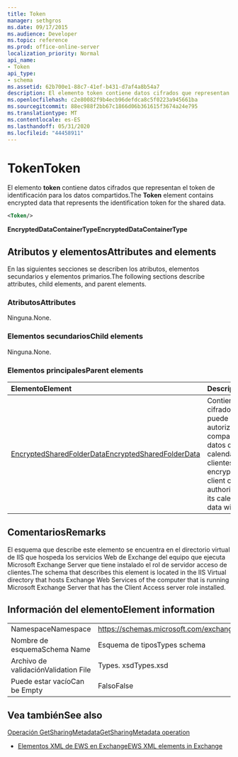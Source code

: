 ```yaml
---
title: Token
manager: sethgros
ms.date: 09/17/2015
ms.audience: Developer
ms.topic: reference
ms.prod: office-online-server
localization_priority: Normal
api_name:
- Token
api_type:
- schema
ms.assetid: 62b700e1-88c7-41ef-b431-d7af4a8b54a7
description: El elemento token contiene datos cifrados que representan el token de identificación para los datos compartidos.
ms.openlocfilehash: c2e80082f9b4ecb96defdca8c5f0223a945661ba
ms.sourcegitcommit: 88ec988f2bb67c1866d06b361615f3674a24e795
ms.translationtype: MT
ms.contentlocale: es-ES
ms.lasthandoff: 05/31/2020
ms.locfileid: "44458911"
---
```

# <a name="token"></a><span data-ttu-id="6d1f5-103">Token</span><span class="sxs-lookup"><span data-stu-id="6d1f5-103">Token</span></span>

<span data-ttu-id="6d1f5-104">El elemento **token** contiene datos cifrados que representan el token de identificación para los datos compartidos.</span><span class="sxs-lookup"><span data-stu-id="6d1f5-104">The **Token** element contains encrypted data that represents the identification token for the shared data.</span></span> 
  
```xml
<Token/>
```

 <span data-ttu-id="6d1f5-105">**EncryptedDataContainerType**</span><span class="sxs-lookup"><span data-stu-id="6d1f5-105">**EncryptedDataContainerType**</span></span>
## <a name="attributes-and-elements"></a><span data-ttu-id="6d1f5-106">Atributos y elementos</span><span class="sxs-lookup"><span data-stu-id="6d1f5-106">Attributes and elements</span></span>

<span data-ttu-id="6d1f5-107">En las siguientes secciones se describen los atributos, elementos secundarios y elementos primarios.</span><span class="sxs-lookup"><span data-stu-id="6d1f5-107">The following sections describe attributes, child elements, and parent elements.</span></span>
  
### <a name="attributes"></a><span data-ttu-id="6d1f5-108">Atributos</span><span class="sxs-lookup"><span data-stu-id="6d1f5-108">Attributes</span></span>

<span data-ttu-id="6d1f5-109">Ninguna.</span><span class="sxs-lookup"><span data-stu-id="6d1f5-109">None.</span></span>
  
### <a name="child-elements"></a><span data-ttu-id="6d1f5-110">Elementos secundarios</span><span class="sxs-lookup"><span data-stu-id="6d1f5-110">Child elements</span></span>

<span data-ttu-id="6d1f5-111">Ninguna.</span><span class="sxs-lookup"><span data-stu-id="6d1f5-111">None.</span></span>
  
### <a name="parent-elements"></a><span data-ttu-id="6d1f5-112">Elementos principales</span><span class="sxs-lookup"><span data-stu-id="6d1f5-112">Parent elements</span></span>

|<span data-ttu-id="6d1f5-113">**Elemento**</span><span class="sxs-lookup"><span data-stu-id="6d1f5-113">**Element**</span></span>|<span data-ttu-id="6d1f5-114">**Descripción**</span><span class="sxs-lookup"><span data-stu-id="6d1f5-114">**Description**</span></span>|
|:-----|:-----|
|[<span data-ttu-id="6d1f5-115">EncryptedSharedFolderData</span><span class="sxs-lookup"><span data-stu-id="6d1f5-115">EncryptedSharedFolderData</span></span>](encryptedsharedfolderdata.md) <br/> |<span data-ttu-id="6d1f5-116">Contiene los datos cifrados que un cliente puede usar para autorizar el uso compartido de sus datos de contacto o calendario con otros clientes.</span><span class="sxs-lookup"><span data-stu-id="6d1f5-116">Contains the encrypted data that a client can use to authorize the sharing of its calendar or contact data with other clients.</span></span>  <br/> |
   
## <a name="remarks"></a><span data-ttu-id="6d1f5-117">Comentarios</span><span class="sxs-lookup"><span data-stu-id="6d1f5-117">Remarks</span></span>

<span data-ttu-id="6d1f5-118">El esquema que describe este elemento se encuentra en el directorio virtual de IIS que hospeda los servicios Web de Exchange del equipo que ejecuta Microsoft Exchange Server que tiene instalado el rol de servidor acceso de clientes.</span><span class="sxs-lookup"><span data-stu-id="6d1f5-118">The schema that describes this element is located in the IIS Virtual directory that hosts Exchange Web Services of the computer that is running Microsoft Exchange Server that has the Client Access server role installed.</span></span>
  
## <a name="element-information"></a><span data-ttu-id="6d1f5-119">Información del elemento</span><span class="sxs-lookup"><span data-stu-id="6d1f5-119">Element information</span></span>

|||
|:-----|:-----|
|<span data-ttu-id="6d1f5-120">Namespace</span><span class="sxs-lookup"><span data-stu-id="6d1f5-120">Namespace</span></span>  <br/> |https://schemas.microsoft.com/exchange/services/2006/types  <br/> |
|<span data-ttu-id="6d1f5-121">Nombre de esquema</span><span class="sxs-lookup"><span data-stu-id="6d1f5-121">Schema Name</span></span>  <br/> |<span data-ttu-id="6d1f5-122">Esquema de tipos</span><span class="sxs-lookup"><span data-stu-id="6d1f5-122">Types schema</span></span>  <br/> |
|<span data-ttu-id="6d1f5-123">Archivo de validación</span><span class="sxs-lookup"><span data-stu-id="6d1f5-123">Validation File</span></span>  <br/> |<span data-ttu-id="6d1f5-124">Types. xsd</span><span class="sxs-lookup"><span data-stu-id="6d1f5-124">Types.xsd</span></span>  <br/> |
|<span data-ttu-id="6d1f5-125">Puede estar vacío</span><span class="sxs-lookup"><span data-stu-id="6d1f5-125">Can be Empty</span></span>  <br/> |<span data-ttu-id="6d1f5-126">Falso</span><span class="sxs-lookup"><span data-stu-id="6d1f5-126">False</span></span>  <br/> |
   
## <a name="see-also"></a><span data-ttu-id="6d1f5-127">Vea también</span><span class="sxs-lookup"><span data-stu-id="6d1f5-127">See also</span></span>



[<span data-ttu-id="6d1f5-128">Operación GetSharingMetadata</span><span class="sxs-lookup"><span data-stu-id="6d1f5-128">GetSharingMetadata operation</span></span>](getsharingmetadata-operation.md)


- [<span data-ttu-id="6d1f5-129">Elementos XML de EWS en Exchange</span><span class="sxs-lookup"><span data-stu-id="6d1f5-129">EWS XML elements in Exchange</span></span>](ews-xml-elements-in-exchange.md)

